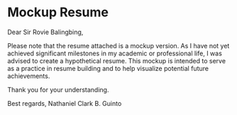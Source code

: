 # Mockup Resume

Dear Sir Rovie Balingbing,

Please note that the resume attached is a mockup version. As I have not yet achieved significant milestones in my academic or professional life, I was advised to create a hypothetical resume. This mockup is intended to serve as a practice in resume building and to help visualize potential future achievements.

Thank you for your understanding.

Best regards,
Nathaniel Clark B. Guinto
